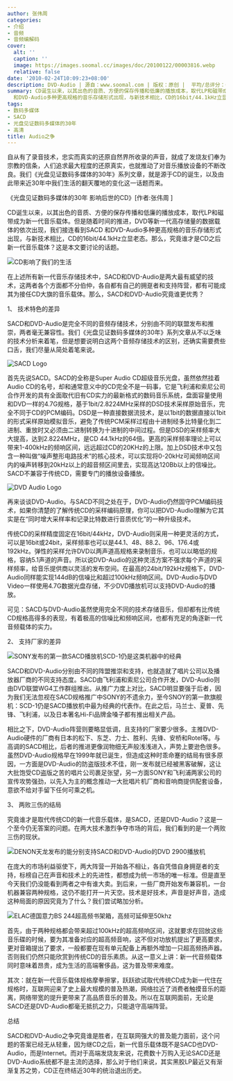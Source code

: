 ```yaml
---
author: 张伟周
categories:
- 介绍
- 音频
- 音频编解码
cover:
  alt: ''
  caption: ''
  image: https://images.soomal.cc/images/doc/20100122/00003816.webp
  relative: false
date: '2010-02-24T10:09:23+08:00'
description: DVD-Audio | 源自：www.soomal.com | 版权：原创 |  平均/总评分：08.91/98
summary: CD诞生以来，以其出色的音质、方便的保存传播和低廉的播放成本，取代LP和磁带成为新一代音乐载体。但是随着时间的推进，DVD等新一代高存储量的数据载体的依次出现，我们接连看到SACD
  和DVD-Audio多种更高规格的音乐存储形式出现，与新技术相比，CD的16bit/44.1kHz立显老态
tags:
- 数码多媒体
- SACD
- 光盘见证数码多媒体的30年
- 高清
title: Audio之争
---
```


自从有了录音技术，忠实而真实的还原自然界所收录的声音，就成了发烧友们奉为宗教的信条，人们追求最大程度的还原真实，也就推动了对音乐播放设备的不断改良。我们《光盘见证数码多媒体的30年》系列文章，就是源于CD的诞生，以及由此带来近30年中我们生活的翻天覆地的变化这一话题而来。



《光盘见证数码多媒体的30年 影响后世的CD》[作者:张伟周 ]



CD诞生以来，以其出色的音质、方便的保存传播和低廉的播放成本，取代LP和磁带成为新一代音乐载体。但是随着时间的推进，DVD等新一代高存储量的数据载体的依次出现，我们接连看到SACD 和DVD-Audio多种更高规格的音乐存储形式出现，与新技术相比，CD的16bit/44.1kHz立显老态。那么，究竟谁才是CD之后新一代音乐载体？这是本文要讨论的话题。



![CD影响了我们的生活](https://images.soomal.cc/images/doc/20090508/00001738.webp)



在上述所有新一代音乐存储技术中，SACD和DVD-Audio是两大最有威望的技术，这两者各个方面都不分伯仲，各自都有自己的拥趸者和支持阵营，都有可能成其为接任CD大旗的音乐载体。那么，SACD和DVD-Audio究竟谁更优秀？



1、 技术特色的差异



SACD和DVD-Audio是完全不同的音频存储技术，分别由不同的联盟发布和推崇，两者毫无兼容性。我们《光盘见证数码多媒体的30年》系列文章从不以乏味的技术分析来着笔，但是想要说明白这两个音频存储技术的区别，还确实需要费些口舌，我们尽量从简处着笔来说。



![SACD Logo](https://images.soomal.cc/images/doc/20100122/00003816.webp)



首先先说SACD。SACD的全称是Super Audio CD超级音乐光盘，虽然依然挂着Audio 
CD的名号，却和通常意义中的CD完全不是一码事，它是飞利浦和索尼公司合作开发的具有全面取代旧有CD实力的最新格式的数码音乐系统，盘面容量使用和DVD一样的4.7G规格，基于1bit/2.8224MHz采样的DSD技术采样原始音乐，完全不同于CD的PCM编码。DSD是一种直接数据流技术，是以1bit的数据直接以1bit的形式采样原始模拟音乐，避免了传统PCM采样过程由十进制经多比特量化到二进制、重放时又必须由二进制转换为十进制的中间过程。但是DSD的采样频率大大提高，达到2.8224MHz，是CD 
44.1kHz的64倍。更高的采样频率理论上可以带来1-400kHz的频响区间，远远超过CD的20KHz的上限。加上DSD技术中又包含一种叫做“噪声整形电路技术”的核心技术，可以实现将0-20kHz可闻频响区间内的噪声转移到20kHz以上的超音频区间里去，实现高达120Bb以上的信噪比。SACD不兼容于传统CD，需要专门的播放设备播放。



![DVD Audio Logo](https://images.soomal.cc/images/doc/20100122/00003815.webp)



再来谈谈DVD-Audio。与SACD不同之处在于，DVD-Audio仍然固守PCM编码技术，如果你清楚的了解传统CD的采样编码原理，你可以把DVD-Audio理解为它其实是在“同时增大采样率和记录比特数进行音质优化”的一种升级技术。



传统CD的采样精度固定在16bit/44kHz，DVD-Audio则采用一种更灵活的方式，可以是16bit或24bit，采样频率也可以是44.1、48、88.2、96、176.4或192kHz。弹性的采样允许DVD以两声道高规格来录制音乐，也可以以略低的规格，容纳5.1声道的声音。所以说DVD-Audio的这种灵活方案不强求每个声道的采样频率，给音乐提供商以灵活的发布空间。在最高的24bit/192kHz规格下，DVD-Audio同样能实现144dB的信噪比和超过100kHz频响区间。DVD-Audio与DVD Video一样使用4.7G数据光盘存储，不少DVD播放机可以支持DVD-Audio的播放。



可见：SACD与DVD-Audio虽然使用完全不同的技术存储音乐，但却都有比传统CD规格高得多的表现，有着极高的信噪比和频响区间，也都有充足的角逐新一代音频载体的实力。



2、 支持厂家的差异



![SONY发布的第一款SACD播放机SCD-1仍是这类机器中的经典](https://images.soomal.cc/images/doc/20100123/00003824.webp)



SACD和DVD-Audio分别由不同的阵盟推崇和支持，也就造就了唱片公司以及播放器厂商的不同支持态度。SACD由飞利浦和索尼公司合作开发，DVD-Audio则由DVD联盟WG4工作群组推出。从推广力度上对比，SACD明显要强于后者，因为我们无法忽视在SACD规格推广中SONY的不遗余力，至今SNOY的第一款旗舰机：SCD-1仍是SACD播放机中最为经典的代表作。在此之后，马兰士、夏普、先锋、飞利浦，以及日本著名Hi-Fi品牌金嗓子都有推出相关产品。



相比之下，DVD-Audio阵营则要略显低调，且支持的厂家要少很多。主推DVD-Audio硬件的厂商有日本的松下、东芝、力士、胜利、先锋、安桥和Rotel等。与高调的SACD相比，后者的推进更像润物细无声般浅浅进入，声势上要逊色很多。虽然DVD-Audio规格早在1999年就已诞生，但造成这种时乖命蹇的结局有很多原因，一方面是DVD-Audio的防盗版技术不佳，刚一发布就已经被黑客破解，这让大批饱受CD盗版之苦的唱片公司裹足张望，另一方面SONY和飞利浦两家公司的宣传攻势强劲，以先入为主的概念推动一大批唱片机厂商和音响商提供配套设备，意欲不给对手留下任何可乘之机。



3、 两败三伤的结局



究竟谁才是取代传统CD的新一代音乐载体，是SACD，还是DVD-Audio？这是一个至今仍无答案的问题。在两大技术激烈争夺市场的背后，我们看到的是一个两败三伤的现状。



![DENON天龙发布的能分别支持SACD和DVD-Audio的DVD 2900播放机](https://images.soomal.cc/images/doc/20100123/00003825.webp)



在庞大的市场利益驱使下，两大阵营一开始各不相让，各自凭借自身拥趸者的支持，标榜自己在声音和技术上的先进性，都想成为统一市场的唯一标准。但是直至今天我们仍没能看到两者之中有谁大卖。到后来，一些厂商开始发布兼容机，一台机器兼容两种规格，这仍不能打开一片天空。技术是好技术，声音是好声音，造成这种局面的原因究竟为了什么？我们尝试略加分析。



![ELAC德国意力BS 244超高频书架箱，高频可延伸至50khz](https://images.soomal.cc/images/doc/20100123/00003826.webp)



首先，由于两种规格都会带来超过100kHz的超高频响区间，这就要求在回放这些音乐碟的时候，要为其准备对应的超高频音响，这不但对功放机提出了更高要求，更对音箱提出了要求，一般都要在现有单元配备上再额外增加一只超高频扬声器。否则我们仍然只能欣赏到传统CD的音乐素质。从这一意义上讲：新一代音频载体同时意味着昂贵，成为生活的高端奢侈品，这为普及带来难度。



其次：就在新一代音乐载体规格摩拳擦掌，跃跃欲试取代传统CD成为新一代住在规格时，互联网迎来了史上最大规模的普及热潮，网络拉近了消费者触摸音乐的距离，网络带宽的提升更带来了高品质音乐的普及。所以在互联网面前，无论是SACD还是DVD-Audio都毫无抵抗之力，只能退守高端阵营。



总结



SACD和DVD-Audio之争究竟谁是胜者，在互联网强大的普及能力面前，这个问题的答案已经无从轻重，因为继CD之后，新一代音乐载体既不是SACD也DVD-Audio，而是Internet。而对于高端发烧友来说，花费数十万购入无论SACD还是DVD-Audio系统都不是主流的选择，那么对于他们来说，其实黑胶LP最近又有渐渐复苏之势，CD正在终结近30年的统治退出历史。